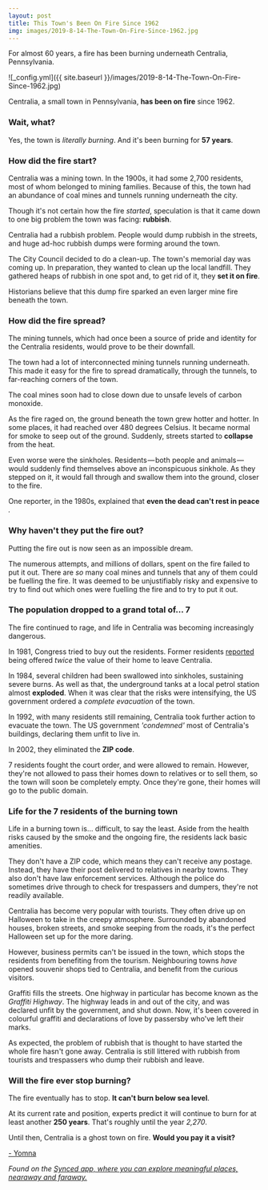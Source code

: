 ```yaml
---
layout: post
title: This Town's Been On Fire Since 1962
img: images/2019-8-14-The-Town-On-Fire-Since-1962.jpg
---
```



For almost 60 years, a fire has been burning underneath Centralia, Pennsylvania.

![_config.yml]({{ site.baseurl }}/images/2019-8-14-The-Town-On-Fire-Since-1962.jpg)

Centralia, a small town in Pennsylvania, **has been on fire** since 1962.

### **Wait, what?**

Yes, the town is _literally burning_. And it&#39;s been burning for **57 years**.

### **How did the fire start?**

Centralia was a mining town. In the 1900s, it had some 2,700 residents, most of whom belonged to mining families. Because of this, the town had an abundance of coal mines and tunnels running underneath the city.

Though it&#39;s not certain how the fire _started_, speculation is that it came down to one big problem the town was facing: **rubbish**.

Centralia had a rubbish problem. People would dump rubbish in the streets, and huge ad-hoc rubbish dumps were forming around the town.

The City Council decided to do a clean-up. The town&#39;s memorial day was coming up. In preparation, they wanted to clean up the local landfill. They gathered heaps of rubbish in one spot and, to get rid of it, they **set it on fire**.

Historians believe that this dump fire sparked an even larger mine fire beneath the town.

### **How did the fire spread?**

The mining tunnels, which had once been a source of pride and identity for the Centralia residents, would prove to be their downfall.

The town had a lot of interconnected mining tunnels running underneath. This made it easy for the fire to spread dramatically, through the tunnels, to far-reaching corners of the town.

The coal mines soon had to close down due to unsafe levels of carbon monoxide.

As the fire raged on, the ground beneath the town grew hotter and hotter. In some places, it had reached over 480 degrees Celsius. It became normal for smoke to seep out of the ground. Suddenly, streets started to **collapse** from the heat.

Even worse were the sinkholes. Residents — both people and animals — would suddenly find themselves above an inconspicuous sinkhole. As they stepped on it, it would fall through and swallow them into the ground, closer to the fire.

One reporter, in the 1980s, explained that **even the dead can&#39;t rest in peace** _._

### **Why haven&#39;t they put the fire out?**

Putting the fire out is now seen as an impossible dream.

The numerous attempts, and millions of dollars, spent on the fire failed to put it out. There are _so_ many coal mines and tunnels that any of them could be fuelling the fire. It was deemed to be unjustifiably risky and expensive to try to find out which ones were fuelling the fire and to try to put it out.

### **The population dropped to a grand total of… 7**

The fire continued to rage, and life in Centralia was becoming increasingly dangerous.

In 1981, Congress tried to buy out the residents. Former residents [reported](https://www.cracked.com/personal-experiences-2537-i-live-in-centralia-pa-its-americas-creepiest-ghost-town.html) being offered _twice_ the value of their home to leave Centralia.

In 1984, several children had been swallowed into sinkholes, sustaining severe burns. As well as that, the underground tanks at a local petrol station almost **exploded**. When it was clear that the risks were intensifying, the US government ordered a _complete evacuation_ of the town.

In 1992, with many residents still remaining, Centralia took further action to evacuate the town. The US government _&#39;condemned&#39;_ most of Centralia&#39;s buildings, declaring them unfit to live in.

In 2002, they eliminated the **ZIP code**.

7 residents fought the court order, and were allowed to remain. However, they&#39;re not allowed to pass their homes down to relatives or to sell them, so the town will soon be completely empty. Once they&#39;re gone, their homes will go to the public domain.

### **Life for the 7 residents of the burning town**

Life in a burning town is… difficult, to say the least. Aside from the health risks caused by the smoke and the ongoing fire, the residents lack basic amenities.

They don&#39;t have a ZIP code, which means they can&#39;t receive any postage. Instead, they have their post delivered to relatives in nearby towns. They also don&#39;t have law enforcement services. Although the police do sometimes drive through to check for trespassers and dumpers, they&#39;re not readily available.

Centralia has become very popular with tourists. They often drive up on Halloween to take in the creepy atmosphere. Surrounded by abandoned houses, broken streets, and smoke seeping from the roads, it&#39;s the perfect Halloween set up for the more daring.

However, business permits can&#39;t be issued in the town, which stops the residents from benefiting from the tourism. Neighbouring towns _have_ opened souvenir shops tied to Centralia, and benefit from the curious visitors.

Graffiti fills the streets. One highway in particular has become known as the _Graffiti Highway_. The highway leads in and out of the city, and was declared unfit by the government, and shut down. Now, it&#39;s been covered in colourful graffiti and declarations of love by passersby who&#39;ve left their marks.

As expected, the problem of rubbish that is thought to have started the whole fire hasn&#39;t gone away. Centralia is still littered with rubbish from tourists and trespassers who dump their rubbish and leave.

### **Will the fire ever stop burning?**

The fire eventually has to stop. **It can&#39;t burn below sea level**.

At its current rate and position, experts predict it will continue to burn for at least another **250 years**. That&#39;s roughly until the year _2,270_.

Until then, Centralia is a ghost town on fire. **Would you pay it a visit?**

[- Yomna](https://medium.com/@yomna)

_Found on the [Synced app, where you can explore meaningful places, nearaway and faraway.](http://onelink.to/8ttzr9)_




